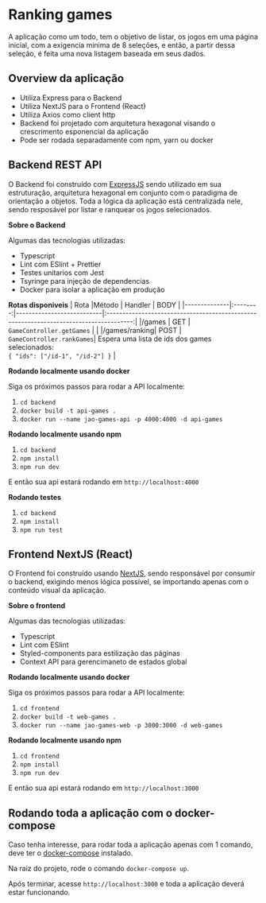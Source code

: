 # Ranking games

A aplicação como um todo, tem o objetivo de listar, os jogos em uma página inicial, com a exigencia minima de 8 seleções, e então, a partir dessa seleção, é feita uma nova listagem baseada em seus dados.

## Overview da aplicação
- Utiliza Express para o Backend
- Utiliza NextJS para o Frontend (React)
- Utiliza Axios como client http
- Backend foi projetado com arquitetura hexagonal visando o crescrimento esponencial da aplicação
- Pode ser rodada separadamente com npm, yarn ou docker

## Backend REST API
O Backend foi construído com [ExpressJS](https://expressjs.com/pt-br/) sendo utilizado em sua estruturação, arquitetura hexagonal em conjunto com o paradigma de orientação a objetos. Toda a lógica da aplicação está centralizada nele, sendo resposável por listar e ranquear os jogos selecionados.

**Sobre o Backend**

Algumas das tecnologias utilizadas:
- Typescript
- Lint com ESlint + Prettier
- Testes unitarios com Jest
- Tsyringe para injeção de dependencias
- Docker para isolar a aplicação em produção

**Rotas disponiveis**
| Rota         |Método    | Handler                   | BODY                                                                                   |
|--------------|:--------:|---------------------------|:--------------------------------------------------------------------------------------:|
|/games        |    GET   | `GameController.getGames` |                                                                                        |
|/games/ranking|    POST  | `GameController.rankGames`| Espera uma lista de ids dos games selecionados: <br />`{ "ids": ["/id-1", "/id-2"] }`  |

**Rodando localmente usando docker**

Siga os próximos passos para rodar a API localmente:

1. `cd backend`
2. `docker build -t api-games .`
3. `docker run --name jao-games-api -p 4000:4000 -d api-games`


**Rodando localmente usando npm**

1. `cd backend`
2. `npm install`
3. `npm run dev`

E então sua api estará rodando em `http://localhost:4000`

**Rodando testes**

1. `cd backend`
2. `npm install`
3. `npm run test`

## Frontend NextJS (React)

O Frontend foi construído usando [NextJS](https://nextjs.org/), sendo responsável por consumir o backend, exigindo menos lógica possível, se importando apenas com o conteúdo visual da aplicação.

**Sobre o frontend**

Algumas das tecnologias utilizadas:
- Typescript
- Lint com ESlint
- Styled-components para estilização das páginas
- Context API para gerencimaneto de estados global

**Rodando localmente usando docker**

Siga os próximos passos para rodar a API localmente:

1. `cd frontend`
2. `docker build -t web-games .`
3. `docker run --name jao-games-web -p 3000:3000 -d web-games`


**Rodando localmente usando npm**

1. `cd frontend`
2. `npm install`
3. `npm run dev`

E então sua api estará rodando em `http://localhost:3000`

## Rodando toda a aplicação com o docker-compose

Caso tenha interesse, para rodar toda a aplicação apenas com 1 comando, deve ter o [docker-compose](https://docs.docker.com/compose/install/#install-compose) instalado.

Na raiz do projeto, rode o comando `docker-compose up`.

Após terminar, acesse `http://localhost:3000` e toda a aplicação deverá estar funcionando.
